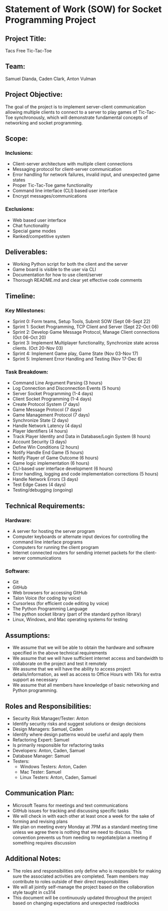 # Statement of Work (SOW) for Socket Programming Project
## Project Title:
Tacs Free Tic-Tac-Toe

## Team:
Samuel Dianda, Caden Clark, Anton Vulman

## Project Objective:
The goal of the project is to implement server-client communication allowing multiple clients to connect to a server to play games of Tic-Tac-Toe synchronously, which will demonstrate fundamental concepts of networking and socket programming.

## Scope:
### Inclusions:
- Client-server architecture with multiple client connections
- Messaging protocol for client-server communication
- Error handling for network failures, invalid input, and unexpected game states
- Proper Tic-Tac-Toe game functionality
- Command line interface (CLI) based user interface
- Encrypt messages/communications

### Exclusions:
- Web based user interface
- Chat functionality
- Special game modes
- Ranked/competitive system

## Deliverables:
- Working Python script for both the client and the server
- Game board is visible to the user via CLI
- Documentation for how to use client/server
- Thorough README.md and clear yet effective code comments

## Timeline:
### Key Milestones:
- Sprint 0: Form teams, Setup Tools, Submit SOW (Sept 08-Sept 22)
- Sprint 1: Socket Programming, TCP Client and Server (Sept 22-Oct 06)
- Sprint 2: Develop Game Message Protocol, Manage Client connections (Oct 06-Oct 20)
- Sprint 3: Implement Multiplayer functionality, Synchronize state across clients. (Oct 20-Nov 03)
- Sprint 4:  Implement Game play, Game State (Nov 03-Nov 17)
- Sprint 5: Implement Error Handling and Testing (Nov 17-Dec 6)


### Task Breakdown:
- Command Line Argument Parsing (3 hours)
- Log Connection and Disconnection Events (5 hours)
- Server Socket Programming (1-4 days)
- Client Socket Programming (1-4 days)
- Create Protocol System (7 days)
- Game Message Protocol (7 days)
- Game Management Protocol (7 days)
- Synchronize State (2 days)
- Handle Network Latency (4 days)
- Player Identifiers (4 hours)
- Track Player Identity and Data in Database/Login System (8 hours)
- Account Security (3 days)
- Define Win Conditions (2 hours)
- Notify Handle End Game (5 hours)
- Notify Player of Game Outcome (6 hours)
- Game logic implementation (6 hours)
- CLI-based user interface development (6 hours)
- Error handling, logging and code implementation corrections (5 hours)
- Handle Network Errors (3 days)
- Test Edge Cases (4 days)
- Testing/debugging (ongoing)

## Technical Requirements:
### Hardware:
- A server for hosting the server program
- Computer keyboards or alternate input devices for controlling the command line interface programs
- Computers for running the client program
- Internet connected routers for sending internet packets for the client-server communications

### Software:
- Git
- GitHub
- Web browsers for accessing GitHub
- Talon Voice (for coding by voice)
- Cursorless (for efficient code editing by voice)
- The Python Programming Language
- The python socket library (part of the standard python library)
- Linux, Windows, and Mac operating systems for testing

## Assumptions:
- We assume that we will be able to obtain the hardware and software specified in the above technical requirements
- We assume that we will have sufficient internet access and bandwidth to collaborate on the project and test it remotely
- We assume that we will have the ability to access project details/information, as well as access to Office Hours with TA’s for extra support as necessary
- We assume that all members have knowledge of basic networking and Python programming.

## Roles and Responsibilities:
- Security Risk Manager/Tester: Anton
- Identify security risks and suggest solutions or design decisions
- Design Managers: Samuel, Caden
- Identify where design patterns would be useful and apply them
- Refactoring Expert: Samuel
- Is primarily responsible for refactoring tasks
- Developers: Anton, Caden, Samuel
- Database Manager: Samuel
- Testers:
    - Windows Testers: Anton, Caden
    - Mac Tester: Samuel
    - Linux Testers: Anton, Caden, Samuel

## Communication Plan:
- Microsoft Teams for meetings and text communications
- GitHub issues for tracking and discussing specific tasks
- We will check in with each other at least once a week for the sake of forming and revising plans
- We plan on meeting every Monday at 7PM as a standard meeting time unless we agree there is nothing that we need to discuss. This convention prevents us from needing to negotiate/plan a meeting if something requires discussion

## Additional Notes:
- The roles and responsibilities only define who is responsible for making sure the associated activities are completed. Team members may contribute to roles outside of their direct responsibilities
- We will all jointly self-manage the project based on the collaboration style taught in cs314
- This document will be continuously updated throughout the project based on changing expectations and unexpected roadblocks
